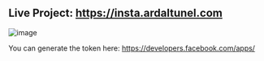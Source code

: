 ## Live Project: https://insta.ardaltunel.com

![image](https://github.com/ardaltunel/your-own-instagram-data/assets/35379428/4eebfa47-e2a1-477e-9e6d-632ee0dd19ef)

You can generate the token here: https://developers.facebook.com/apps/
